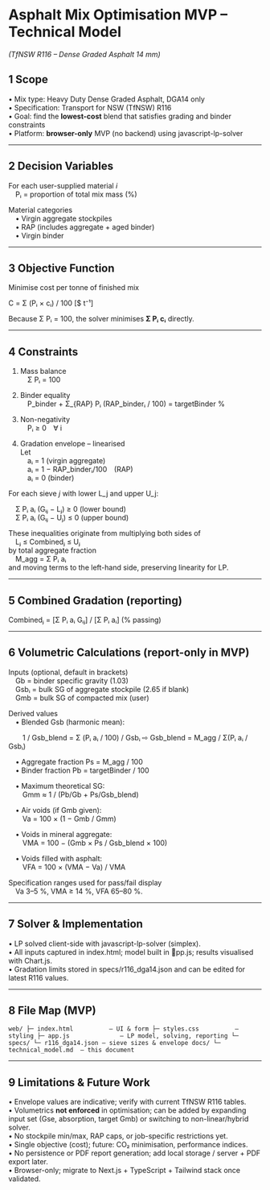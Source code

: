 ﻿# Asphalt Mix Optimisation MVP – Technical Model  
*(TfNSW R116 – Dense Graded Asphalt 14 mm)*  

## 1  Scope
• Mix type: Heavy Duty Dense Graded Asphalt, DGA14 only  
• Specification: Transport for NSW (TfNSW) R116  
• Goal: find the **lowest-cost** blend that satisfies grading and binder constraints  
• Platform: **browser-only** MVP (no backend) using javascript-lp-solver  

---

## 2  Decision Variables  
For each user-supplied material *i*  
 Pᵢ   = proportion of total mix mass (%)  

Material categories  
 • Virgin aggregate stockpiles  
 • RAP (includes aggregate + aged binder)  
 • Virgin binder  

---

## 3  Objective Function  
Minimise cost per tonne of finished mix  

C = Σ (Pᵢ × cᵢ) / 100   [$ t⁻¹]  

Because Σ Pᵢ = 100, the solver minimises **Σ Pᵢ cᵢ** directly.

---

## 4  Constraints  

1. Mass balance  
 Σ Pᵢ = 100  

2. Binder equality  
 P_binder  +  Σ\_{RAP} Pᵢ (RAP_binderᵢ / 100) = targetBinder %  

3. Non-negativity  
 Pᵢ ≥ 0 ∀ i  

4. Gradation envelope – linearised  
Let  
 aᵢ = 1           (virgin aggregate)  
 aᵢ = 1 − RAP_binderᵢ/100 (RAP)  
 aᵢ = 0           (binder)  

For each sieve *j* with lower L\_j and upper U\_j:

 Σ Pᵢ aᵢ (Gᵢⱼ − Lⱼ) ≥ 0       (lower bound)  
 Σ Pᵢ aᵢ (Gᵢⱼ − Uⱼ) ≤ 0       (upper bound)

These inequalities originate from multiplying both sides of  
 Lⱼ ≤ Combinedⱼ ≤ Uⱼ  
by total aggregate fraction  
 M\_agg = Σ Pᵢ aᵢ  
and moving terms to the left-hand side, preserving linearity for LP.

---

## 5  Combined Gradation (reporting)  
Combinedⱼ = [Σ Pᵢ aᵢ Gᵢⱼ] / [Σ Pᵢ aᵢ]    (% passing)

---

## 6  Volumetric Calculations (report-only in MVP)

Inputs (optional, default in brackets)  
 Gb = binder specific gravity (1.03)  
 Gsbᵢ = bulk SG of aggregate stockpile (2.65 if blank)  
 Gmb = bulk SG of compacted mix (user)  

Derived values  
 • Blended Gsb (harmonic mean):

  1 / Gsb_blend = Σ (Pᵢ aᵢ / 100) / Gsbᵢ   ⇨   Gsb_blend = M_agg / Σ(Pᵢ aᵢ / Gsbᵢ)

 • Aggregate fraction Ps = M_agg / 100  
 • Binder fraction   Pb = targetBinder / 100  

 • Maximum theoretical SG:  
  Gmm ≈ 1 / (Pb/Gb + Ps/Gsb_blend)

 • Air voids (if Gmb given):  
  Va = 100 × (1 − Gmb / Gmm)

 • Voids in mineral aggregate:  
  VMA = 100 − (Gmb × Ps / Gsb_blend × 100)

 • Voids filled with asphalt:  
  VFA = 100 × (VMA − Va) / VMA

Specification ranges used for pass/fail display  
 Va 3–5 %, VMA ≥ 14 %, VFA 65–80 %.

---

## 7  Solver & Implementation
• LP solved client-side with javascript-lp-solver (simplex).  
• All inputs captured in index.html; model built in pp.js; results visualised with Chart.js.  
• Gradation limits stored in specs/r116_dga14.json and can be edited for latest R116 values.

---

## 8  File Map (MVP)
`
web/
 ├─ index.html          – UI & form
 ├─ styles.css          – styling
 ├─ app.js              – LP model, solving, reporting
 └─ specs/
      └─ r116_dga14.json – sieve sizes & envelope
docs/
 └─ technical_model.md  – this document
`

---

## 9  Limitations & Future Work
• Envelope values are indicative; verify with current TfNSW R116 tables.  
• Volumetrics **not enforced** in optimisation; can be added by expanding input set (Gse, absorption, target Gmb) or switching to non-linear/hybrid solver.  
• No stockpile min/max, RAP caps, or job-specific restrictions yet.  
• Single objective (cost); future: CO₂ minimisation, performance indices.  
• No persistence or PDF report generation; add local storage / server + PDF export later.  
• Browser-only; migrate to Next.js + TypeScript + Tailwind stack once validated.
